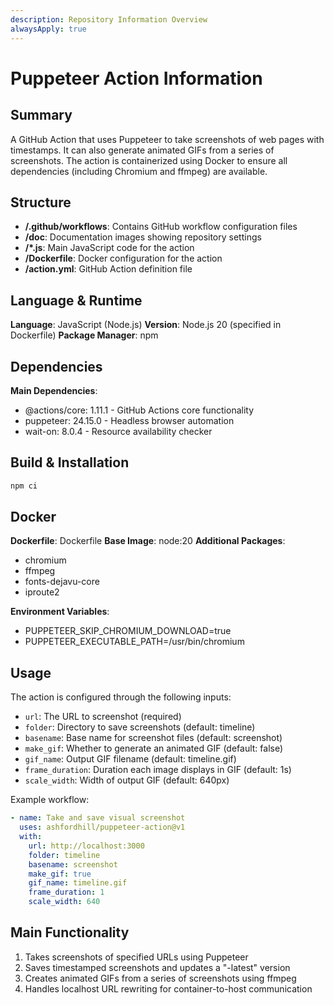 ```yaml
---
description: Repository Information Overview
alwaysApply: true
---
```


# Puppeteer Action Information

## Summary
A GitHub Action that uses Puppeteer to take screenshots of web pages with timestamps. It can also generate animated GIFs from a series of screenshots. The action is containerized using Docker to ensure all dependencies (including Chromium and ffmpeg) are available.

## Structure
- **/.github/workflows**: Contains GitHub workflow configuration files
- **/doc**: Documentation images showing repository settings
- **/*.js**: Main JavaScript code for the action
- **/Dockerfile**: Docker configuration for the action
- **/action.yml**: GitHub Action definition file

## Language & Runtime
**Language**: JavaScript (Node.js)
**Version**: Node.js 20 (specified in Dockerfile)
**Package Manager**: npm

## Dependencies
**Main Dependencies**:
- @actions/core: 1.11.1 - GitHub Actions core functionality
- puppeteer: 24.15.0 - Headless browser automation
- wait-on: 8.0.4 - Resource availability checker

## Build & Installation
```bash
npm ci
```

## Docker
**Dockerfile**: Dockerfile
**Base Image**: node:20
**Additional Packages**:
- chromium
- ffmpeg
- fonts-dejavu-core
- iproute2

**Environment Variables**:
- PUPPETEER_SKIP_CHROMIUM_DOWNLOAD=true
- PUPPETEER_EXECUTABLE_PATH=/usr/bin/chromium

## Usage
The action is configured through the following inputs:
- `url`: The URL to screenshot (required)
- `folder`: Directory to save screenshots (default: timeline)
- `basename`: Base name for screenshot files (default: screenshot)
- `make_gif`: Whether to generate an animated GIF (default: false)
- `gif_name`: Output GIF filename (default: timeline.gif)
- `frame_duration`: Duration each image displays in GIF (default: 1s)
- `scale_width`: Width of output GIF (default: 640px)

Example workflow:
```yaml
- name: Take and save visual screenshot
  uses: ashfordhill/puppeteer-action@v1
  with:
    url: http://localhost:3000
    folder: timeline
    basename: screenshot
    make_gif: true
    gif_name: timeline.gif
    frame_duration: 1
    scale_width: 640
```

## Main Functionality
1. Takes screenshots of specified URLs using Puppeteer
2. Saves timestamped screenshots and updates a "-latest" version
3. Creates animated GIFs from a series of screenshots using ffmpeg
4. Handles localhost URL rewriting for container-to-host communication